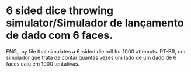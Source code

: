 # 6 sided dice throwing simulator/Simulador de lançamento de dado com 6 faces.

ENG, .py file that simulates a 6-sided die roll for 1000 attempts.
PT-BR, um simulador que trata de contar quantas vezes um lado de um dado de 6 faces caiu em 1000 tentativas.
